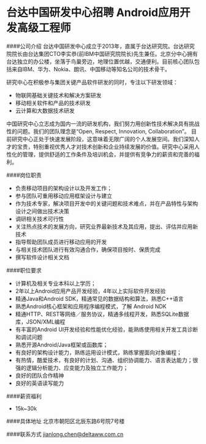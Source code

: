 台达中国研发中心招聘 Android应用开发高级工程师
==========

####公司介绍
台达中国研发中心成立于2013年，直属于台达研究院。台达研究院院长由台达集团CTO李实恭(前IBM中国研究院院长)先生兼任。北京分中心拥有台达独立的办公楼，坐落于鸟巢旁边，地理位置优越，交通便利。目前核心团队包括来自IBM、华为、Nokia、朗讯、中国移动等知名公司的技术骨干。  

研究中心在积极参与集团关键产品软件研发的同时，专注以下研发领域： 
- 物联网基础关键技术和解决方案研发
- 移动相关软件和产品的技术研发  
- 云计算和大数据技术研发  
  
中国研究中心立志成为国内一流的研发机构，我们努力用创新性技术解决具有挑战性的问题。我们的团队理念是“Open, Respect, Innovation, Collaboration”。 目前研究中心正处于快速发展阶段，这意味着无限广阔的个人发展空间。我们深知人才的宝贵，特别重视优秀人才对技术创新和企业持续发展的价值。研究中心采用人性化的管理，提供舒适的工作条件及培训机会，并提供有竞争力的薪资和完善的福利。  

####岗位职责
- 负责移动项目的架构设计以及开发工作； 
- 参与团队可重用移动应用框架设计与建立 
- 作为技术专家，解决项目开发中的关键问题和技术难点，并在产品特性与架构设计之间做出技术决策 
- 调研相关技术可行性 
- 关注热点技术的发展方向，研究业界最新技术及其应用，提出、评估并应用新技术 
- 指导帮助团队成员进行移动应用的开发 
- 与相关技术团队进行有效沟通合作，确保项目按时、保质完成 
- 撰写软件设计相关文档

####职位要求
- 计算机及相关专业本科以上学历； 
- 2年以上Android应用产品开发经验，4年以上实际软件开发经验 
- 精通Java和Android SDK，精通常见的数据结构和算法，熟悉C++语言 
- 熟悉Android核心框架和应用程序编程模式，了解 Android NDK 
- 精通HTTP、REST等网络／服务协议，精通多线程开发，熟悉SQLite数据库，JSON/XML编程 
- 有丰富的Android UI开发经验和性能优化经验，能熟练使用相关开发工具诊断和调试问题 
- 熟悉开源Android/Java框架或函数库； 
- 有良好的架构设计能力，熟练运用设计模式，熟练掌握面向对象编程； 
- 有热情，酷爱技术，有良好的计划、沟通、组织协调能力、语言表达能力；很强的逻辑分析能力、应变能力及独立工作能力；
- 良好的团队合作精神 
- 良好的英语读写能力 

####薪资福利
- 15k~30k  

####具体地址
北京市朝阳区北辰东路6号院7号楼  

####联系方式
[jianlong.chen@deltaww.com.cn](mailto:jianlong.chen@deltaww.com.cn)  
